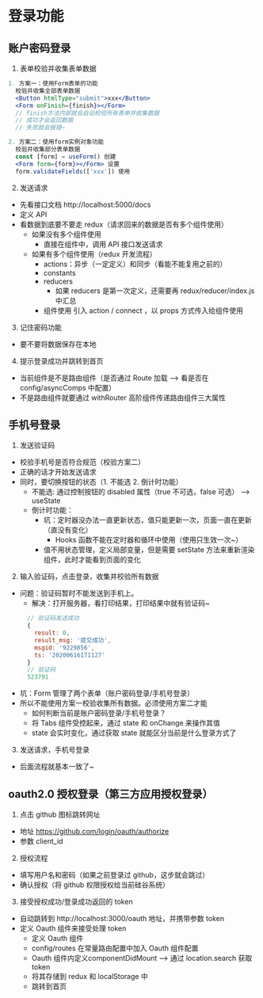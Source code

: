 # 登录功能

## 账户密码登录

1. 表单校验并收集表单数据

```jsx
1. 方案一：使用Form表单的功能
  校验并收集全部表单数据
  <Button htmlType="submit">xxx</Button>
  <Form onFinish={finish}></Form>
  // finish方法内部就会自动校验所有表单并收集数据
  // 成功才会返回数据
  // 失败就会报错~

2. 方案二：使用form实例对象功能
  校验并收集部分表单数据
  const [form] = useForm() 创建
  <Form form={form}></Form> 设置
  form.validateFields(['xxx']) 使用
```

2. 发送请求

- 先看接口文档 http://localhost:5000/docs
- 定义 API
- 看数据到底要不要走 redux（请求回来的数据是否有多个组件使用）
  - 如果没有多个组件使用
    - 直接在组件中，调用 API 接口发送请求
  - 如果有多个组件使用（redux 开发流程）
    - actions：异步（一定定义）和同步（看能不能复用之前的）
    - constants
    - reducers
      - 如果 reducers 是第一次定义，还需要再 redux/reducer/index.js 中汇总
    - 组件使用 引入 action / connect ，以 props 方式传入给组件使用

3. 记住密码功能

- 要不要将数据保存在本地

4. 提示登录成功并跳转到首页

- 当前组件是不是路由组件（是否通过 Route 加载 --> 看是否在 config/asyncComps 中配置）
- 不是路由组件就要通过 withRouter 高阶组件传递路由组件三大属性

## 手机号登录

1. 发送验证码

- 校验手机号是否符合规范（校验方案二）
- 正确的话才开始发送请求
- 同时，要切换按钮的状态（1. 不能选 2. 倒计时功能）
  - 不能选: 通过控制按钮的 disabled 属性（true 不可选，false 可选） --> useState
  - 倒计时功能：
    - 坑：定时器没办法一直更新状态，值只能更新一次，页面一直在更新（直没有变化）
      - Hooks 函数不能在定时器和循环中使用（使用只生效一次~）
    - 值不用状态管理，定义局部变量，但是需要 setState 方法来重新渲染组件，此时才能看到页面的变化

2. 输入验证码，点击登录，收集并校验所有数据

- 问题：验证码暂时不能发送到手机上。
  - 解决：打开服务器，看打印结果，打印结果中就有验证码~
  ```js
    // 验证码发送成功
    {
      result: 0,
      result_msg: '提交成功',
      msgid: '9229856',
      ts: '20200616171127'
    }
    // 验证码
    523791
  ```
- 坑：Form 管理了两个表单（账户密码登录/手机号登录）
- 所以不能使用方案一校验收集所有数据。必须使用方案二才能
  - 如何判断当前是账户密码登录/手机号登录？
  - 将 Tabs 组件受控起来，通过 state 和 onChange 来操作其值
  - state 会实时变化，通过获取 state 就能区分当前是什么登录方式了

3. 发送请求，手机号登录

- 后面流程就基本一致了~

## oauth2.0 授权登录（第三方应用授权登录）

1. 点击 github 图标跳转网址

- 地址 https://github.com/login/oauth/authorize
- 参数 client_id

2. 授权流程

- 填写用户名和密码（如果之前登录过 github，这步就会跳过）
- 确认授权（将 github 权限授权给当前硅谷系统）

3. 接受授权成功/登录成功返回的 token

- 自动跳转到 http://localhost:3000/oauth 地址，并携带参数 token
- 定义 Oauth 组件来接受处理 token
  - 定义 Oauth 组件
  - config/routes 在常量路由配置中加入 Oauth 组件配置
  - Oauth 组件内定义componentDidMount --> 通过 location.search 获取token
  - 将其存储到 redux 和 localStorage 中
  - 跳转到首页
